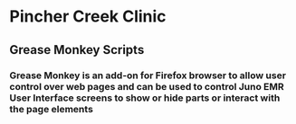# Pincher Creek Clinic

## Grease Monkey Scripts

### Grease Monkey is an add-on for Firefox browser to allow user control over web pages and can be used to control Juno EMR User Interface screens to show or hide parts or interact with the page elements
